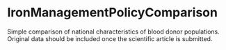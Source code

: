 # IronManagementPolicyComparison
Simple comparison of national characteristics of blood donor populations.
Original data should be included once the scientific article is submitted.
